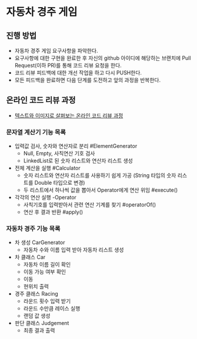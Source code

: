 # 자동차 경주 게임
## 진행 방법
* 자동차 경주 게임 요구사항을 파악한다.
* 요구사항에 대한 구현을 완료한 후 자신의 github 아이디에 해당하는 브랜치에 Pull Request(이하 PR)를 통해 코드 리뷰 요청을 한다.
* 코드 리뷰 피드백에 대한 개선 작업을 하고 다시 PUSH한다.
* 모든 피드백을 완료하면 다음 단계를 도전하고 앞의 과정을 반복한다.

## 온라인 코드 리뷰 과정
* [텍스트와 이미지로 살펴보는 온라인 코드 리뷰 과정](https://github.com/next-step/nextstep-docs/tree/master/codereview)

### 문자열 계산기 기능 목록
- 입력값 검사, 숫자와 연산자로 분리 #ElementGenerator
  - Null, Empty, 사칙연산 기호 검사
  - LinkedList로 된 숫자 리스트와 연산자 리스트 생성
- 전체 계산을 실행 #Calculator
  - 숫자 리스트와 연산자 리스트를 사용하기 쉽게 가공 (String 타입의 숫자 리스트를 Double 타입으로 변경)
  - 두 리스트에서 하나씩 값을 뽑아서 Operator에게 연산 위임 #execute()
- 각각의 연산 실행 -Operator
  - 사칙기호를 입력받아서 관련 연산 기계를 찾기 #operatorOf()
  - 연산 후 결과 반환 #apply()

### 자동차 경주 기능 목록
- 차 생성 CarGenerator
  - 자동차 수와 이름 입력 받아 자동차 리스트 생성
- 차 클래스 Car
  - 자동차 이름 길이 확인
  - 이동 가능 여부 확인
  - 이동
  - 현위치 출력
- 경주 클래스 Racing
  - 라운드 횟수 입력 받기
  - 라운드 수만큼 레이스 실행
  - 랜덤 값 생성
- 판단 클래스 Judgement
  - 최종 결과 출력
